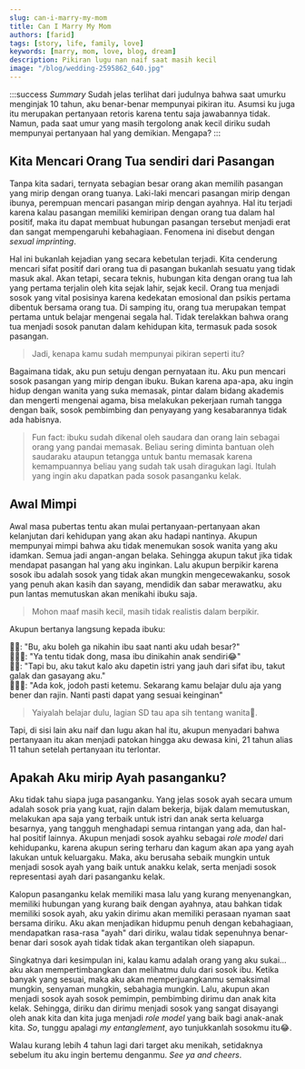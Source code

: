 ```yaml
---
slug: can-i-marry-my-mom
title: Can I Marry My Mom
authors: [farid]
tags: [story, life, family, love]
keywords: [marry, mom, love, blog, dream]
description: Pikiran lugu nan naif saat masih kecil
image: "/blog/wedding-2595862_640.jpg"
---
```


:::success _Summary_
Sudah jelas terlihat dari judulnya bahwa saat umurku menginjak 10 tahun, aku benar-benar mempunyai pikiran itu. Asumsi ku juga
itu merupakan pertanyaan retoris karena tentu saja jawabannya tidak. Namun, pada saat umur yang masih tergolong anak kecil diriku
sudah mempunyai pertanyaan hal yang demikian. Mengapa?
:::

<!--truncate-->

## Kita Mencari Orang Tua sendiri dari Pasangan

Tanpa kita sadari, ternyata sebagian besar orang akan memilih pasangan yang mirip dengan orang tuanya. Laki-laki mencari pasangan
mirip dengan ibunya, perempuan mencari pasangan mirip dengan ayahnya. Hal itu terjadi karena kalau pasangan memiliki kemiripan
dengan orang tua dalam hal positif, maka itu dapat membuat hubungan pasangan tersebut menjadi erat dan sangat mempengaruhi kebahagiaan.
Fenomena ini disebut dengan _sexual imprinting_.

Hal ini bukanlah kejadian yang secara kebetulan terjadi. Kita cenderung mencari sifat positif dari orang tua di pasangan bukanlah
sesuatu yang tidak masuk akal. Akan tetapi, secara teknis, hubungan kita dengan orang tua lah yang pertama terjalin oleh kita sejak lahir,
sejak kecil. Orang tua menjadi sosok yang vital posisinya karena kedekatan emosional dan psikis pertama dibentuk bersama orang tua. Di
samping itu, orang tua merupakan tempat pertama untuk belajar mengenai segala hal. Tidak terelakkan bahwa orang tua menjadi sosok
panutan dalam kehidupan kita, termasuk pada sosok pasangan.

> Jadi, kenapa kamu sudah mempunyai pikiran seperti itu?

Bagaimana tidak, aku pun setuju dengan pernyataan itu. Aku pun mencari sosok pasangan yang mirip dengan ibuku. Bukan karena apa-apa, aku
ingin hidup dengan wanita yang suka memasak, pintar dalam bidang akademis dan mengerti mengenai agama, bisa melakukan pekerjaan
rumah tangga dengan baik, sosok pembimbing dan penyayang yang kesabarannya tidak ada habisnya.

> Fun fact: ibuku sudah dikenal oleh saudara dan orang lain sebagai orang yang pandai memasak. Beliau sering diminta bantuan
> oleh saudaraku ataupun tetangga untuk bantu memasak karena kemampuannya beliau yang sudah tak usah diragukan lagi.
> Itulah yang ingin aku dapatkan pada sosok pasanganku kelak.

## Awal Mimpi

Awal masa pubertas tentu akan mulai pertanyaan-pertanyaan akan kelanjutan dari kehidupan yang akan aku hadapi nantinya. Akupun mempunyai
mimpi bahwa aku tidak menemukan sosok wanita yang aku idamkan. Semua jadi angan-angan belaka. Sehingga akupun takut jika tidak mendapat
pasangan hal yang aku inginkan. Lalu akupun berpikir karena sosok ibu adalah sosok yang tidak akan mungkin mengecewakanku, sosok yang
penuh akan kasih dan sayang, mendidik dan sabar merawatku, aku pun lantas memutuskan akan menikahi ibuku saja.

> Mohon maaf masih kecil, masih tidak realistis dalam berpikir.

Akupun bertanya langsung kepada ibuku:

🧑🏻: "Bu, aku boleh ga nikahin ibu saat nanti aku udah besar?" <br />
👩🏻‍🦱: "Ya tentu tidak dong, masa ibu dinikahin anak sendiri😂" <br />
🧑🏻: "Tapi bu, aku takut kalo aku dapetin istri yang jauh dari sifat ibu, takut galak dan gasayang aku." <br />
👩🏻‍🦱: "Ada kok, jodoh pasti ketemu. Sekarang kamu belajar dulu aja yang bener dan rajin. Nanti pasti dapat yang sesuai keinginan" <br />

> Yaiyalah belajar dulu, lagian SD tau apa sih tentang wanita🤣.

Tapi, di sisi lain aku naif dan lugu akan hal itu, akupun menyadari bahwa pertanyaan itu akan menjadi patokan hingga aku dewasa kini,
21 tahun alias 11 tahun setelah pertanyaan itu terlontar.

## Apakah Aku mirip Ayah pasanganku?

Aku tidak tahu siapa juga pasanganku. Yang jelas sosok ayah secara umum adalah sosok pria yang kuat, rajin dalam bekerja, bijak dalam
memutuskan, melakukan apa saja yang terbaik untuk istri dan anak serta keluarga besarnya, yang tangguh menghadapi semua rintangan yang
ada, dan hal-hal positif lainnya. Akupun menjadi sosok ayahku sebagai _role model_ dari kehidupanku, karena akupun sering terharu
dan kagum akan apa yang ayah lakukan untuk keluargaku. Maka, aku berusaha sebaik mungkin untuk menjadi sosok ayah yang baik untuk anakku
kelak, serta menjadi sosok representasi ayah dari pasanganku kelak.

Kalopun pasanganku kelak memiliki masa lalu yang kurang menyenangkan, memiliki hubungan yang kurang baik dengan ayahnya, atau bahkan tidak
memiliki sosok ayah, aku yakin dirimu akan memiliki perasaan nyaman saat bersama diriku. Aku akan menjadikan hidupmu penuh dengan
kebahagiaan, mendapatkan rasa-rasa "ayah" dari diriku, walau tidak sepenuhnya benar-benar dari sosok ayah tidak tidak akan tergantikan
oleh siapapun.

Singkatnya dari kesimpulan ini, kalau kamu adalah orang yang aku sukai... aku akan mempertimbangkan dan melihatmu dulu dari sosok ibu.
Ketika banyak yang sesuai, maka aku akan memperjuangkanmu semaksimal mungkin, senyaman mungkin, sebahagia mungkin. Lalu, akupun akan menjadi
sosok ayah sosok pemimpin, pembimbing dirimu dan anak kita kelak. Sehingga, diriku dan dirimu menjadi sosok yang sangat disayangi
oleh anak kita dan kita juga menjadi _role model_ yang baik bagi anak-anak kita. _So_, tunggu apalagi _my entanglement_, ayo tunjukkanlah
sosokmu itu😂.

Walau kurang lebih 4 tahun lagi dari target aku menikah, setidaknya sebelum itu aku ingin bertemu denganmu. _See ya and cheers_.
